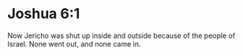 # Joshua 6:1

Now Jericho was shut up inside and outside because of the people of Israel. None went out, and none came in.
